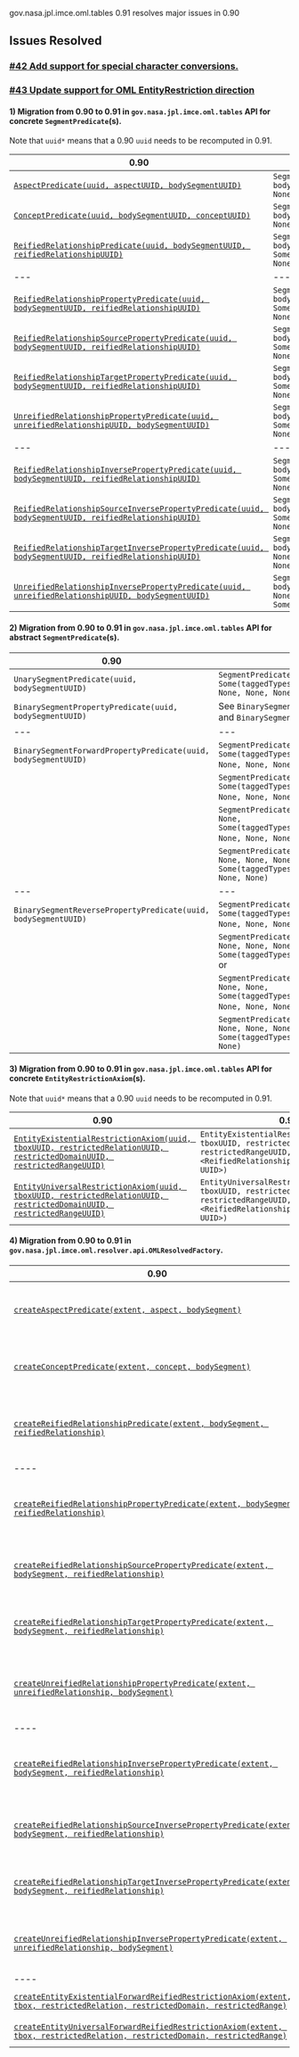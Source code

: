 gov.nasa.jpl.imce.oml.tables 0.91 resolves major issues in 0.90

## Issues Resolved

### [#42 Add support for special character conversions.](https://github.com/JPL-IMCE/gov.nasa.jpl.imce.oml.tables/issues/42)

### [#43 Update support for OML EntityRestriction direction](https://github.com/JPL-IMCE/gov.nasa.jpl.imce.oml.tables/issues/43)

#### 1) Migration from 0.90 to 0.91 in `gov.nasa.jpl.imce.oml.tables` API for concrete `SegmentPredicate`(s).

Note that `uuid*` means that a 0.90 `uuid` needs to be recomputed in 0.91.

| 0.90 | 0.91 | 
| ---- | ---- |
| [`AspectPredicate(uuid, aspectUUID, bodySegmentUUID)`](https://github.com/JPL-IMCE/gov.nasa.jpl.imce.oml.tables/blob/0.90.0-M45/shared/src/main/scala/gov/nasa/jpl/imce/oml/tables/AspectPredicate.scala#L32) | `SegmentPredicate(uuid*, bodySegmentUUID, Some(aspectUUID), None, None, None, None, None)` |
| [`ConceptPredicate(uuid, bodySegmentUUID, conceptUUID)`](https://github.com/JPL-IMCE/gov.nasa.jpl.imce.oml.tables/blob/0.90.0-M45/shared/src/main/scala/gov/nasa/jpl/imce/oml/tables/ConceptPredicate.scala#L32) | `SegmentPredicate(uuid*, bodySegmentUUID, Some(conceptUUID), None, None, None, None, None)` |
| [`ReifiedRelationshipPredicate(uuid, bodySegmentUUID, reifiedRelationshipUUID)`](https://github.com/JPL-IMCE/gov.nasa.jpl.imce.oml.tables/blob/0.90.0-M45/shared/src/main/scala/gov/nasa/jpl/imce/oml/tables/ReifiedRelationshipPredicate.scala#L32) | `SegmentPredicate(uuid*, bodySegmentUUID, Some(reifiedRelationshipUUID), None, None, None, None, None)` |
|---|---|
| [`ReifiedRelationshipPropertyPredicate(uuid, bodySegmentUUID, reifiedRelationshipUUID)`](https://github.com/JPL-IMCE/gov.nasa.jpl.imce.oml.tables/blob/0.90.0-M45/shared/src/main/scala/gov/nasa/jpl/imce/oml/tables/ReifiedRelationshipPropertyPredicate.scala#L32) | `SegmentPredicate(uuid*, bodySegmentUUID, Some(taggedTypes.ForwardPropertyUUID), None, None, None, None, None)` |
| [`ReifiedRelationshipSourcePropertyPredicate(uuid, bodySegmentUUID, reifiedRelationshipUUID)`](https://github.com/JPL-IMCE/gov.nasa.jpl.imce.oml.tables/blob/0.90.0-M45/shared/src/main/scala/gov/nasa/jpl/imce/oml/tables/ReifiedRelationshipSourcePropertyPredicate.scala#L32) | `SegmentPredicate(uuid*, bodySegmentUUID, None, Some(reifiedRelationshipUUID), None, None, None, None)` |
| [`ReifiedRelationshipTargetPropertyPredicate(uuid, bodySegmentUUID, reifiedRelationshipUUID)`](https://github.com/JPL-IMCE/gov.nasa.jpl.imce.oml.tables/blob/0.90.0-M45/shared/src/main/scala/gov/nasa/jpl/imce/oml/tables/ReifiedRelationshipTargetPropertyPredicate.scala#L32) | `SegmentPredicate(uuid*, bodySegmentUUID, None, None, None, Some(reifiedRelationshipUUID), None, None)` |
| [`UnreifiedRelationshipPropertyPredicate(uuid, unreifiedRelationshipUUID, bodySegmentUUID)`](https://github.com/JPL-IMCE/gov.nasa.jpl.imce.oml.tables/blob/0.90.0-M45/shared/src/main/scala/gov/nasa/jpl/imce/oml/tables/UnreifiedRelationshipPropertyPredicate.scala#L32) | `SegmentPredicate(uuid*, bodySegmentUUID, Some(unreifiedRelationshipUUID), None, None, None, None, None)` |
|---|---|
| [`ReifiedRelationshipInversePropertyPredicate(uuid, bodySegmentUUID, reifiedRelationshipUUID)`](https://github.com/JPL-IMCE/gov.nasa.jpl.imce.oml.tables/blob/0.90.0-M45/shared/src/main/scala/gov/nasa/jpl/imce/oml/tables/ReifiedRelationshipInversePropertyPredicate.scala#L32) | `SegmentPredicate(uuid*, bodySegmentUUID, Some(taggedTypes.InversePropertyUUID), None, None, None, None, None)` |
| [`ReifiedRelationshipSourceInversePropertyPredicate(uuid, bodySegmentUUID, reifiedRelationshipUUID)`](https://github.com/JPL-IMCE/gov.nasa.jpl.imce.oml.tables/blob/0.90.0-M45/shared/src/main/scala/gov/nasa/jpl/imce/oml/tables/ReifiedRelationshipSourceInversePropertyPredicate.scala#L32) | `SegmentPredicate(uuid*, bodySegmentUUID, None, None, Some(reifiedRelationshipUUID), None, None, None)` |
| [`ReifiedRelationshipTargetInversePropertyPredicate(uuid, bodySegmentUUID, reifiedRelationshipUUID)`](https://github.com/JPL-IMCE/gov.nasa.jpl.imce.oml.tables/blob/0.90.0-M45/shared/src/main/scala/gov/nasa/jpl/imce/oml/tables/ReifiedRelationshipTargetInversePropertyPredicate.scala#L32) | `SegmentPredicate(uuid*, bodySegmentUUID, None, None, None, None, Some(reifiedRelationshipUUID), None)` |
| [`UnreifiedRelationshipInversePropertyPredicate(uuid, unreifiedRelationshipUUID, bodySegmentUUID)`](https://github.com/JPL-IMCE/gov.nasa.jpl.imce.oml.tables/blob/0.90.0-M45/shared/src/main/scala/gov/nasa/jpl/imce/oml/tables/UnreifiedRelationshipInversePropertyPredicate.scala#L32) | `SegmentPredicate(uuid*, bodySegmentUUID, None, None, None, None, None, Some(unreifiedRelationshipUUID))` |

#### 2) Migration from 0.90 to 0.91 in `gov.nasa.jpl.imce.oml.tables` API for abstract `SegmentPredicate`(s).

| 0.90 | 0.91 | 
| ---- | ---- |
| `UnarySegmentPredicate(uuid, bodySegmentUUID)` | `SegmentPredicate(uuid*, bodySegmentUUID, Some(taggedTypes.PredicateUUID), None, None, None, None, None)` |
| `BinarySegmentPropertyPredicate(uuid, bodySegmentUUID)` | See `BinarySegmentForwardPropertyPredicate` and `BinarySegmentReversePropertyPredicate` |
|---|---|
| `BinarySegmentForwardPropertyPredicate(uuid, bodySegmentUUID)` | `SegmentPredicate(uuid*, bodySegmentUUID, Some(taggedTypes.ForwardPropertyUUID), None, None, None, None, None)` or |
| | `SegmentPredicate(uuid*, bodySegmentUUID, Some(taggedTypes.UnreifiedRelationshipUUID), None, None, None, None, None)` or |
| | `SegmentPredicate(uuid*, bodySegmentUUID, None, Some(taggedTypes.ReifiedRelationshipUUID), None, None, None, None)` or |
| | `SegmentPredicate(uuid*, bodySegmentUUID, None, None, None, Some(taggedTypes.ReifiedRelationshipUUID), None, None)` |
|---|---|
| `BinarySegmentReversePropertyPredicate(uuid, bodySegmentUUID)` | `SegmentPredicate(uuid*, bodySegmentUUID, Some(taggedTypes.InversePropertyUUID), None, None, None, None, None)` or |
| | `SegmentPredicate(uuid*, bodySegmentUUID, None, None, None, None, None, Some(taggedTypes.UnreifiedRelationshipUUID))` or |
| | `SegmentPredicate(uuid*, bodySegmentUUID, None, None, Some(taggedTypes.ReifiedRelationshipUUID), None, None, None)` or |
| | `SegmentPredicate(uuid*, bodySegmentUUID, None, None, None, None, Some(taggedTypes.ReifiedRelationshipUUID), None)` |

#### 3) Migration from 0.90 to 0.91 in `gov.nasa.jpl.imce.oml.tables` API for concrete `EntityRestrictionAxiom`(s).

Note that `uuid*` means that a 0.90 `uuid` needs to be recomputed in 0.91.

| 0.90 | 0.91 | 
| ---- | ---- |
| [`EntityExistentialRestrictionAxiom(uuid, tboxUUID, restrictedRelationUUID, restrictedDomainUUID, restrictedRangeUUID)`](https://github.com/JPL-IMCE/gov.nasa.jpl.imce.oml.tables/blob/0.90.0-M45/shared/src/main/scala/gov/nasa/jpl/imce/oml/tables/EntityExistentialRestrictionAxiom.scala#L34) | `EntityExistentialRestrictionAxiom(uuid, tboxUUID, restrictedDomainUUID, restrictedRangeUUID, <ReifiedRelationship.forwardProperty UUID>)`|
| [`EntityUniversalRestrictionAxiom(uuid, tboxUUID, restrictedRelationUUID, restrictedDomainUUID, restrictedRangeUUID)`](https://github.com/JPL-IMCE/gov.nasa.jpl.imce.oml.tables/blob/0.90.0-M45/shared/src/main/scala/gov/nasa/jpl/imce/oml/tables/EntityUniversalRestrictionAxiom.scala#L34) | `EntityUniversalRestrictionAxiom(uuid, tboxUUID, restrictedDomainUUID, restrictedRangeUUID, <ReifiedRelationship.forwardProperty UUID>)`|

#### 4) Migration from 0.90 to 0.91 in `gov.nasa.jpl.imce.oml.resolver.api.OMLResolvedFactory`.

| 0.90 | 0.91 |
| ---- | ---- | 
| [`createAspectPredicate(extent, aspect, bodySegment)`](https://github.com/JPL-IMCE/gov.nasa.jpl.imce.oml.tables/blob/0.90.0-M45/shared/src/main/scala/gov/nasa/jpl/imce/oml/resolver/api/OMLResolvedFactory.scala#L118) | `createSegmentPredicate(extent, bodySegment, predicate=Some(aspect), reifiedRelationshipSource=None, reifiedRelationshipInverseSource=None, reifiedRelationshipTarget=None, reifiedRelationshipInverseTarget=None, unreifiedRelationshipInverse=None)` |
| [`createConceptPredicate(extent, concept, bodySegment)`](https://github.com/JPL-IMCE/gov.nasa.jpl.imce.oml.tables/blob/0.90.0-M45/shared/src/main/scala/gov/nasa/jpl/imce/oml/resolver/api/OMLResolvedFactory.scala#L330) | `createSegmentPredicate(extent, bodySegment, predicate=Some(concept), reifiedRelationshipSource=None, reifiedRelationshipInverseSource=None, reifiedRelationshipTarget=None, reifiedRelationshipInverseTarget=None, unreifiedRelationshipInverse=None)` |
| [`createReifiedRelationshipPredicate(extent, bodySegment, reifiedRelationship)`](https://github.com/JPL-IMCE/gov.nasa.jpl.imce.oml.tables/blob/0.90.0-M45/shared/src/main/scala/gov/nasa/jpl/imce/oml/resolver/api/OMLResolvedFactory.scala#L920) | `createSegmentPredicate(extent, bodySegment, predicate=Some(reifiedRelationship), reifiedRelationshipSource=None, reifiedRelationshipInverseSource=None, reifiedRelationshipTarget=None, reifiedRelationshipInverseTarget=None, unreifiedRelationshipInverse=None)` |
| ---- | ---- |
| [`createReifiedRelationshipPropertyPredicate(extent, bodySegment, reifiedRelationship)`](https://github.com/JPL-IMCE/gov.nasa.jpl.imce.oml.tables/blob/0.90.0-M45/shared/src/main/scala/gov/nasa/jpl/imce/oml/resolver/api/OMLResolvedFactory.scala#L944) | `createSegmentPredicate(extent, bodySegment, predicate=Some(reifiedRelationship.forwardProperty), reifiedRelationshipSource=None, reifiedRelationshipInverseSource=None, reifiedRelationshipTarget=None, reifiedRelationshipInverseTarget=None, unreifiedRelationshipInverse=None)` |
| [`createReifiedRelationshipSourcePropertyPredicate(extent, bodySegment, reifiedRelationship)`](https://github.com/JPL-IMCE/gov.nasa.jpl.imce.oml.tables/blob/0.90.0-M45/shared/src/main/scala/gov/nasa/jpl/imce/oml/resolver/api/OMLResolvedFactory.scala#L992) | `createSegmentPredicate(extent, bodySegment, predicate=None, reifiedRelationshipSource=Some(reifiedRelationship), reifiedRelationshipInverseSource=None, reifiedRelationshipTarget=None, reifiedRelationshipInverseTarget=None, unreifiedRelationshipInverse=None)` |
| [`createReifiedRelationshipTargetPropertyPredicate(extent, bodySegment, reifiedRelationship)`](https://github.com/JPL-IMCE/gov.nasa.jpl.imce.oml.tables/blob/0.90.0-M45/shared/src/main/scala/gov/nasa/jpl/imce/oml/resolver/api/OMLResolvedFactory.scala#L1067) | `createSegmentPredicate(extent, bodySegment, predicate=None, reifiedRelationshipSource=None, reifiedRelationshipInverseSource=None, reifiedRelationshipTarget=Some(reifiedRelationship), reifiedRelationshipInverseTarget=None, unreifiedRelationshipInverse=None)` |
| [`createUnreifiedRelationshipPropertyPredicate(extent, unreifiedRelationship, bodySegment)`](https://github.com/JPL-IMCE/gov.nasa.jpl.imce.oml.tables/blob/0.90.0-M45/shared/src/main/scala/gov/nasa/jpl/imce/oml/resolver/api/OMLResolvedFactory.scala#L1778) | `createSegmentPredicate(extent, bodySegment, predicate=Some(unreifiedRelationship), reifiedRelationshipSource=None, reifiedRelationshipInverseSource=None, reifiedRelationshipTarget=None, reifiedRelationshipInverseTarget=None, unreifiedRelationshipInverse=None)` |
| ---- | ---- |
| [`createReifiedRelationshipInversePropertyPredicate(extent, bodySegment, reifiedRelationship)`](https://github.com/JPL-IMCE/gov.nasa.jpl.imce.oml.tables/blob/0.90.0-M45/shared/src/main/scala/gov/nasa/jpl/imce/oml/resolver/api/OMLResolvedFactory.scala#L896) | `createSegmentPredicate(extent, bodySegment, predicate=Some(reifiedRelationship.inverseProperty), reifiedRelationshipSource=None, reifiedRelationshipInverseSource=None, reifiedRelationshipTarget=None, reifiedRelationshipInverseTarget=None, unreifiedRelationshipInverse=None)` |
| [`createReifiedRelationshipSourceInversePropertyPredicate(extent, bodySegment, reifiedRelationship)`](https://github.com/JPL-IMCE/gov.nasa.jpl.imce.oml.tables/blob/0.90.0-M45/shared/src/main/scala/gov/nasa/jpl/imce/oml/resolver/api/OMLResolvedFactory.scala#L968) | `createSegmentPredicate(extent, bodySegment, predicate=None, reifiedRelationshipSource=None, reifiedRelationshipInverseSource=Some(reifiedRelationship), reifiedRelationshipTarget=None, reifiedRelationshipInverseTarget=None, unreifiedRelationshipInverse=None)` |
| [`createReifiedRelationshipTargetInversePropertyPredicate(extent, bodySegment, reifiedRelationship)`](https://github.com/JPL-IMCE/gov.nasa.jpl.imce.oml.tables/blob/0.90.0-M45/shared/src/main/scala/gov/nasa/jpl/imce/oml/resolver/api/OMLResolvedFactory.scala#L1043) | `createSegmentPredicate(extent, bodySegment, predicate=None, reifiedRelationshipSource=None, reifiedRelationshipInverseSource=None, reifiedRelationshipTarget=None, reifiedRelationshipInverseTarget=Some(reifiedRelationship), unreifiedRelationshipInverse=None)` |
| [`createUnreifiedRelationshipInversePropertyPredicate(extent, unreifiedRelationship, bodySegment)`](https://github.com/JPL-IMCE/gov.nasa.jpl.imce.oml.tables/blob/0.90.0-M45/shared/src/main/scala/gov/nasa/jpl/imce/oml/resolver/api/OMLResolvedFactory.scala#L1754) | `createSegmentPredicate(extent, bodySegment, predicate=None, reifiedRelationshipSource=None, reifiedRelationshipInverseSource=None, reifiedRelationshipTarget=None, reifiedRelationshipInverseTarget=None, unreifiedRelationshipInverse=Some(unreifiedRelationship))` |
| ---- | ---- |
| [`createEntityExistentialForwardReifiedRestrictionAxiom(extent, tbox, restrictedRelation, restrictedDomain, restrictedRange)`](https://github.com/JPL-IMCE/gov.nasa.jpl.imce.oml.tables/blob/0.90.0-M45/shared/src/main/scala/gov/nasa/jpl/imce/oml/resolver/api/OMLResolvedFactory.scala#L447) | `createEntityExistentialRestrictionAxiom(extent, tbox, restrictedDomain, restrictedRange, restrictedRelation.forwardProperty)` |
| [`createEntityUniversalForwardReifiedRestrictionAxiom(extent, tbox, restrictedRelation, restrictedDomain, restrictedRange)`](https://github.com/JPL-IMCE/gov.nasa.jpl.imce.oml.tables/blob/0.90.0-M45/shared/src/main/scala/gov/nasa/jpl/imce/oml/resolver/api/OMLResolvedFactory.scala#L648) | `createEntityUniversalRestrictionAxiom(extent, tbox, restrictedDomain, restrictedRange, restrictedRelation.forwardProperty)` |
